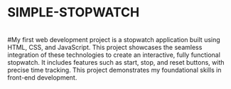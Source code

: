 # SIMPLE-STOPWATCH
<br>
#My first web development project is a stopwatch application built using HTML, CSS, and JavaScript. This project showcases the seamless integration of these technologies to create an interactive, fully functional stopwatch. It includes features such as start, stop, and reset buttons, with precise time tracking. This project demonstrates my foundational skills in front-end development.
